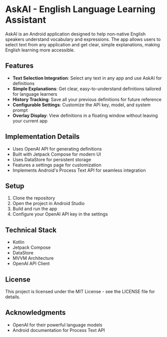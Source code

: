 # AskAI - English Language Learning Assistant

AskAI is an Android application designed to help non-native English speakers understand vocabulary and expressions. The app allows users to select text from any application and get clear, simple explanations, making English learning more accessible.

## Features

- **Text Selection Integration**: Select any text in any app and use AskAI for definitions
- **Simple Explanations**: Get clear, easy-to-understand definitions tailored for language learners
- **History Tracking**: Save all your previous definitions for future reference
- **Configurable Settings**: Customize the API key, model, and system prompt
- **Overlay Display**: View definitions in a floating window without leaving your current app

## Implementation Details

- Uses OpenAI API for generating definitions
- Built with Jetpack Compose for modern UI
- Uses DataStore for persistent storage
- Features a settings page for customization
- Implements Android's Process Text API for seamless integration

## Setup

1. Clone the repository
2. Open the project in Android Studio
3. Build and run the app
4. Configure your OpenAI API key in the settings

## Technical Stack

- Kotlin
- Jetpack Compose
- DataStore
- MVVM Architecture
- OpenAI API Client

## License

This project is licensed under the MIT License - see the LICENSE file for details.

## Acknowledgments

- OpenAI for their powerful language models
- Android documentation for Process Text API
